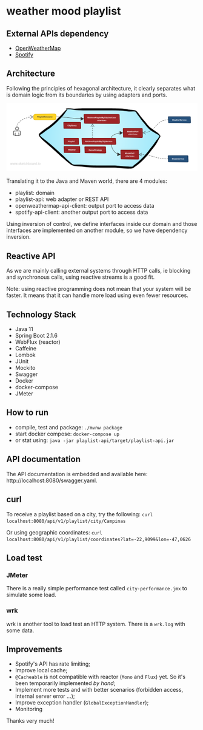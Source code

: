 # weather mood playlist

## External APIs dependency

- [OpenWeatherMap](https://openweathermap.org/current)
- [Spotify](https://developer.spotify.com/documentation/web-api/)


## Architecture

Following the principles of hexagonal architecture, it clearly separates what is domain logic from its boundaries by using adapters and ports.

![hexagonal architecture](resources/hexagonal.png?raw=true "hexagonal architecture")


Translating it to the Java and Maven world, there are 4 modules:
- playlist: domain
- playlist-api: web adapter or REST API
- openweathermap-api-client: output port to access data
- spotify-api-client: another output port to access data

Using inversion of control, we define interfaces inside our domain and those interfaces are implemented on another module, so we have dependency inversion.

## Reactive API

As we are mainly calling external systems through HTTP calls, ie blocking and synchronous calls, using reactive streams is a good fit.

Note: using reactive programming does not mean that your system will be faster. It means that it can handle more load using even fewer resources.

## Technology Stack

- Java 11
- Spring Boot 2.1.6
- WebFlux (reactor)
- Caffeine
- Lombok
- JUnit
- Mockito
- Swagger
- Docker
- docker-compose
- JMeter

## How to run

- compile, test and package: `./mvnw package`
- start docker compose: `docker-compose up` 
- or stat using: `java -jar playlist-api/target/playlist-api.jar`

## API documentation

The API documentation is embedded and available here: http://localhost:8080/swagger.yaml.

## curl

To receive a playlist based on a city, try the following: `curl localhost:8080/api/v1/playlist/city/Campinas`

Or using geographic coordinates: `curl localhost:8080/api/v1/playlist/coordinates?lat=-22,9099&lon=-47,0626`

## Load test

### JMeter
There is a really simple performance test called `city-performance.jmx` to simulate some load.

### wrk
wrk is another tool to load test an HTTP system. There is a `wrk.log` with some data.


## Improvements
- Spotify's API has rate limiting;
- Improve local cache;
- `@Cacheable` is not compatible with reactor (`Mono` and `Flux`) yet. So it's been temporarily implemented _by hand_;
- Implement more tests and with better scenarios (forbidden access, internal server error ...);
- Improve exception handler (`GlobalExceptionHandler`);
- Monitoring

Thanks very much!